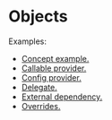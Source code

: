 Objects
=======

Examples:

- [Concept example.](examples/concept.py)
- [Callable provider.](examples/callable_provider.py)
- [Config provider.](examples/config_provider.py)
- [Delegate.](examples/delegate.py)
- [External dependency.](examples/external_dependency.py)
- [Overrides.](examples/overrides.py)

